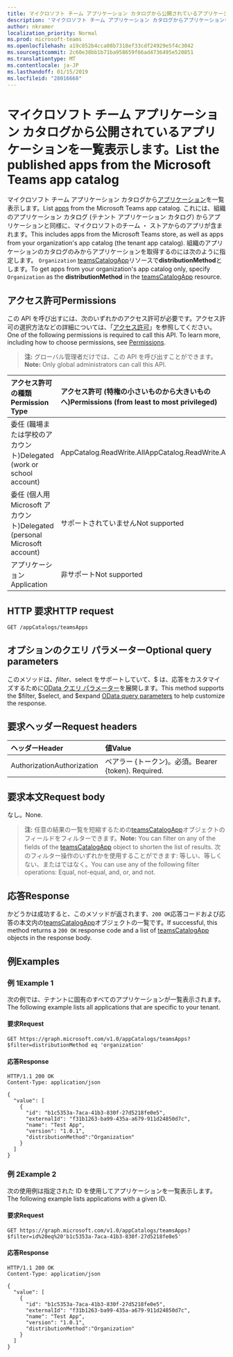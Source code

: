 ```yaml
---
title: マイクロソフト チーム アプリケーション カタログから公開されているアプリケーションを一覧表示します。
description: 'マイクロソフト チーム アプリケーション カタログからアプリケーションを一覧表示します。 '
author: nkramer
localization_priority: Normal
ms.prod: microsoft-teams
ms.openlocfilehash: a19c852b4cca08b7318ef33cdf24929e5f4c3042
ms.sourcegitcommit: 2c60e38bb1b71ba958659f66ad4736495e520851
ms.translationtype: MT
ms.contentlocale: ja-JP
ms.lasthandoff: 01/15/2019
ms.locfileid: "28016668"
---
```

# <a name="list-the-published-apps-from-the-microsoft-teams-app-catalog"></a><span data-ttu-id="c294e-103">マイクロソフト チーム アプリケーション カタログから公開されているアプリケーションを一覧表示します。</span><span class="sxs-lookup"><span data-stu-id="c294e-103">List the published apps from the Microsoft Teams app catalog</span></span>



<span data-ttu-id="c294e-104">マイクロソフト チーム アプリケーション カタログから[アプリケーション](../resources/teamsapp.md)を一覧表示します。</span><span class="sxs-lookup"><span data-stu-id="c294e-104">List [apps](../resources/teamsapp.md) from the Microsoft Teams app catalog.</span></span> <span data-ttu-id="c294e-105">これには、組織のアプリケーション カタログ (テナント アプリケーション カタログ) からアプリケーションと同様に、マイクロソフトのチーム ・ ストアからのアプリが含まれます。</span><span class="sxs-lookup"><span data-stu-id="c294e-105">This includes apps from the Microsoft Teams store, as well as apps from your organization's app catalog (the tenant app catalog).</span></span> <span data-ttu-id="c294e-106">組織のアプリケーションのカタログのみからアプリケーションを取得するのには次のように指定します。 `Organization` [teamsCatalogApp](../resources/teamsapp.md)リソースで**distributionMethod**とします。</span><span class="sxs-lookup"><span data-stu-id="c294e-106">To get apps from your organization's app catalog only, specify `Organization` as the **distributionMethod** in the [teamsCatalogApp](../resources/teamsapp.md) resource.</span></span>

## <a name="permissions"></a><span data-ttu-id="c294e-107">アクセス許可</span><span class="sxs-lookup"><span data-stu-id="c294e-107">Permissions</span></span>

<span data-ttu-id="c294e-p102">この API を呼び出すには、次のいずれかのアクセス許可が必要です。アクセス許可の選択方法などの詳細については、「[アクセス許可](https://developer.microsoft.com/graph/docs/concepts/permissions_reference)」を参照してください。</span><span class="sxs-lookup"><span data-stu-id="c294e-p102">One of the following permissions is required to call this API. To learn more, including how to choose permissions, see [Permissions](https://developer.microsoft.com/graph/docs/concepts/permissions_reference).</span></span>

><span data-ttu-id="c294e-110">**注:** グローバル管理者だけでは、この API を呼び出すことができます。</span><span class="sxs-lookup"><span data-stu-id="c294e-110">**Note:** Only global administrators can call this API.</span></span> 

| <span data-ttu-id="c294e-111">アクセス許可の種類</span><span class="sxs-lookup"><span data-stu-id="c294e-111">Permission Type</span></span>                        | <span data-ttu-id="c294e-112">アクセス許可 (特権の小さいものから大きいものへ)</span><span class="sxs-lookup"><span data-stu-id="c294e-112">Permissions (from least to most privileged)</span></span>|
|:----------------------------------     |:-------------|
| <span data-ttu-id="c294e-113">委任 (職場または学校のアカウント)</span><span class="sxs-lookup"><span data-stu-id="c294e-113">Delegated (work or school account)</span></span>     | <span data-ttu-id="c294e-114">AppCatalog.ReadWrite.All</span><span class="sxs-lookup"><span data-stu-id="c294e-114">AppCatalog.ReadWrite.All</span></span> |
| <span data-ttu-id="c294e-115">委任 (個人用 Microsoft アカウント)</span><span class="sxs-lookup"><span data-stu-id="c294e-115">Delegated (personal Microsoft account)</span></span> | <span data-ttu-id="c294e-116">サポートされていません</span><span class="sxs-lookup"><span data-stu-id="c294e-116">Not supported</span></span>|
| <span data-ttu-id="c294e-117">アプリケーション</span><span class="sxs-lookup"><span data-stu-id="c294e-117">Application</span></span>                            | <span data-ttu-id="c294e-118">非サポート</span><span class="sxs-lookup"><span data-stu-id="c294e-118">Not supported</span></span>|

## <a name="http-request"></a><span data-ttu-id="c294e-119">HTTP 要求</span><span class="sxs-lookup"><span data-stu-id="c294e-119">HTTP request</span></span>
<!-- { "blockType": "ignored" } -->
```http
GET /appCatalogs/teamsApps
```

## <a name="optional-query-parameters"></a><span data-ttu-id="c294e-120">オプションのクエリ パラメーター</span><span class="sxs-lookup"><span data-stu-id="c294e-120">Optional query parameters</span></span>
<span data-ttu-id="c294e-121">このメソッドは、$filter、$select をサポートしていて、$ は、応答をカスタマイズするために[OData クエリ パラメーター](/graph/query-parameters)を展開します。</span><span class="sxs-lookup"><span data-stu-id="c294e-121">This method supports the $filter, $select, and $expand [OData query parameters](/graph/query-parameters) to help customize the response.</span></span>

## <a name="request-headers"></a><span data-ttu-id="c294e-122">要求ヘッダー</span><span class="sxs-lookup"><span data-stu-id="c294e-122">Request headers</span></span>

| <span data-ttu-id="c294e-123">ヘッダー</span><span class="sxs-lookup"><span data-stu-id="c294e-123">Header</span></span>        | <span data-ttu-id="c294e-124">値</span><span class="sxs-lookup"><span data-stu-id="c294e-124">Value</span></span>           |
|:--------------|:--------------  |
| <span data-ttu-id="c294e-125">Authorization</span><span class="sxs-lookup"><span data-stu-id="c294e-125">Authorization</span></span> | <span data-ttu-id="c294e-p103">ベアラー {トークン}。必須。</span><span class="sxs-lookup"><span data-stu-id="c294e-p103">Bearer {token}. Required.</span></span>  |

## <a name="request-body"></a><span data-ttu-id="c294e-128">要求本文</span><span class="sxs-lookup"><span data-stu-id="c294e-128">Request body</span></span>
<span data-ttu-id="c294e-129">なし。</span><span class="sxs-lookup"><span data-stu-id="c294e-129">None.</span></span>

><span data-ttu-id="c294e-130">**注:** 任意の結果の一覧を短縮するための[teamsCatalogApp](../resources/teamsapp.md)オブジェクトのフィールドをフィルターできます。</span><span class="sxs-lookup"><span data-stu-id="c294e-130">**Note:** You can filter on any of the fields of the [teamsCatalogApp](../resources/teamsapp.md) object to shorten the list of results.</span></span> <span data-ttu-id="c294e-131">次のフィルター操作のいずれかを使用することができます: 等しい、等しくない、またはではなく。</span><span class="sxs-lookup"><span data-stu-id="c294e-131">You can use any of the following filter operations: Equal, not-equal, and, or, and not.</span></span>

## <a name="response"></a><span data-ttu-id="c294e-132">応答</span><span class="sxs-lookup"><span data-stu-id="c294e-132">Response</span></span>
<span data-ttu-id="c294e-133">かどうかは成功すると、このメソッドが返されます、`200 OK`応答コードおよび応答の本文内の[teamsCatalogApp](../resources/teamsapp.md)オブジェクトの一覧です。</span><span class="sxs-lookup"><span data-stu-id="c294e-133">If successful, this method returns a `200 OK` response code and a list of [teamsCatalogApp](../resources/teamsapp.md) objects in the response body.</span></span>

## <a name="examples"></a><span data-ttu-id="c294e-134">例</span><span class="sxs-lookup"><span data-stu-id="c294e-134">Examples</span></span>
### <a name="example-1"></a><span data-ttu-id="c294e-135">例 1</span><span class="sxs-lookup"><span data-stu-id="c294e-135">Example 1</span></span>
<span data-ttu-id="c294e-136">次の例では、テナントに固有のすべてのアプリケーションが一覧表示されます。</span><span class="sxs-lookup"><span data-stu-id="c294e-136">The following example lists all applications that are specific to your tenant.</span></span>

#### <a name="request"></a><span data-ttu-id="c294e-137">要求</span><span class="sxs-lookup"><span data-stu-id="c294e-137">Request</span></span>
```
GET https://graph.microsoft.com/v1.0/appCatalogs/teamsApps?$filter=distributionMethod eq 'organization'
```

#### <a name="response"></a><span data-ttu-id="c294e-138">応答</span><span class="sxs-lookup"><span data-stu-id="c294e-138">Response</span></span>
```
HTTP/1.1 200 OK
Content-Type: application/json

{
  "value": [
    {
      "id": "b1c5353a-7aca-41b3-830f-27d5218fe0e5",
      "externalId": "f31b1263-ba99-435a-a679-911d24850d7c",
      "name": "Test App",
      "version": "1.0.1",
      "distributionMethod":"Organization"
    }
  ]
}
```

### <a name="example-2"></a><span data-ttu-id="c294e-139">例 2</span><span class="sxs-lookup"><span data-stu-id="c294e-139">Example 2</span></span>

<span data-ttu-id="c294e-140">次の使用例は指定された ID を使用してアプリケーションを一覧表示します。</span><span class="sxs-lookup"><span data-stu-id="c294e-140">The following example lists applications with a given ID.</span></span>

#### <a name="request"></a><span data-ttu-id="c294e-141">要求</span><span class="sxs-lookup"><span data-stu-id="c294e-141">Request</span></span>
```
GET https://graph.microsoft.com/v1.0/appCatalogs/teamsApps?$filter=id%20eq%20'b1c5353a-7aca-41b3-830f-27d5218fe0e5'
```

#### <a name="response"></a><span data-ttu-id="c294e-142">応答</span><span class="sxs-lookup"><span data-stu-id="c294e-142">Response</span></span>
```
HTTP/1.1 200 OK
Content-Type: application/json

{
  "value": [
    {
      "id": "b1c5353a-7aca-41b3-830f-27d5218fe0e5",
      "externalId": "f31b1263-ba99-435a-a679-911d24850d7c",
      "name": "Test App",
      "version": "1.0.1",
      "distributionMethod":"Organization"
    }
  ]
}
```

